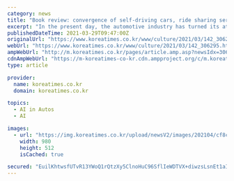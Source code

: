 ```yaml
---
category: news
title: "Book review: convergence of self-driving cars, ride sharing service will bring urban transformation"
excerpt: "In the present day, the automotive industry has turned its attention to self-driving cars as its near future. Not only the traditional players such as GM, Ford, Toyota and BMW, but the IT and mobility companies including Google, Uber and Baidu are in a ..."
publishedDateTime: 2021-03-29T09:47:00Z
originalUrl: "https://www.koreatimes.co.kr/www/culture/2021/03/142_306295.html"
webUrl: "https://www.koreatimes.co.kr/www/culture/2021/03/142_306295.html"
ampWebUrl: "http://m.koreatimes.co.kr/pages/article.amp.asp?newsIdx=306295"
cdnAmpWebUrl: "https://m-koreatimes-co-kr.cdn.ampproject.org/c/m.koreatimes.co.kr/pages/article.amp.asp?newsIdx=306295"
type: article

provider:
  name: koreatimes.co.kr
  domain: koreatimes.co.kr

topics:
  - AI in Autos
  - AI

images:
  - url: "https://img.koreatimes.co.kr/upload/newsV2/images/202104/cf8cd12b7ffb4679b4fc9002cc9e8eed.jpg"
    width: 980
    height: 512
    isCached: true

secured: "EuilKhtwsfUTvR13YWoQ1rQtzXy5ClnoHuC96SflIeWDTVX+diwzsLsnEt1aIT0TCGBrLL4wPLr9dxf7pfHe0X6Lw01IluRphNNgEkmAKRhA/8lr/GSrmlRybUAqH/cQTTWkE/rZARffVIXmuUHiV0PhH8Hk9RNFIXFD6wQ5cU8jUfp9icYPq1vux95uXgoUKRUyxcIYFPIO8xg7MaJs28wmzXhcwA7LBnDwXGYkxyK8tE/uSnTDzXp5vN1SGRt+EjGRVww16NyfIFXxT+9Atve2p6nHv1VWAP5Gc0Y9NE6zNat02RHaGptA322XmgbCOzEeHV7sMuNKDgFWN4+EKZ/eh8p8b8W9rMjfHrV5Cjw=;AddiCmwcfXccMwME/IvIHQ=="
---
```


